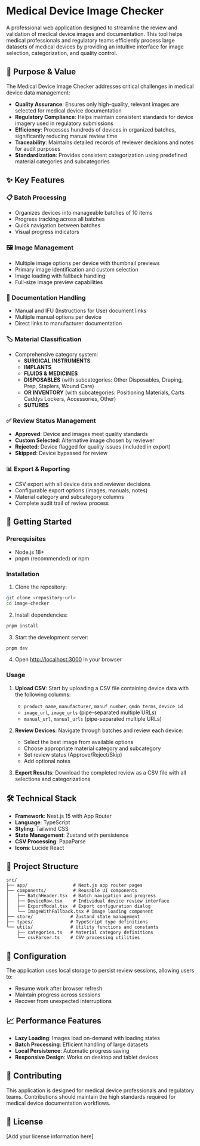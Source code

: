 # Medical Device Image Checker

A professional web application designed to streamline the review and validation of medical device images and documentation. This tool helps medical professionals and regulatory teams efficiently process large datasets of medical devices by providing an intuitive interface for image selection, categorization, and quality control.

## 🎯 Purpose & Value

The Medical Device Image Checker addresses critical challenges in medical device data management:

- **Quality Assurance**: Ensures only high-quality, relevant images are selected for medical device documentation
- **Regulatory Compliance**: Helps maintain consistent standards for device imagery used in regulatory submissions
- **Efficiency**: Processes hundreds of devices in organized batches, significantly reducing manual review time
- **Traceability**: Maintains detailed records of reviewer decisions and notes for audit purposes
- **Standardization**: Provides consistent categorization using predefined material categories and subcategories

## ✨ Key Features

### 📋 Batch Processing
- Organizes devices into manageable batches of 10 items
- Progress tracking across all batches
- Quick navigation between batches
- Visual progress indicators

### 🖼️ Image Management
- Multiple image options per device with thumbnail previews
- Primary image identification and custom selection
- Image loading with fallback handling
- Full-size image preview capabilities

### 📄 Documentation Handling
- Manual and IFU (Instructions for Use) document links
- Multiple manual options per device
- Direct links to manufacturer documentation

### 🏷️ Material Classification
- Comprehensive category system:
  - **SURGICAL INSTRUMENTS**
  - **IMPLANTS**
  - **FLUIDS & MEDICINES**
  - **DISPOSABLES** (with subcategories: Other Disposables, Draping, Prep, Staplers, Wound Care)
  - **OR INVENTORY** (with subcategories: Positioning Materials, Carts Caddys Lockers, Accessories, Other)
  - **SUTURES**

### ✅ Review Status Management
- **Approved**: Device and images meet quality standards
- **Custom Selected**: Alternative image chosen by reviewer
- **Rejected**: Device flagged for quality issues (included in export)
- **Skipped**: Device bypassed for review

### 📊 Export & Reporting
- CSV export with all device data and reviewer decisions
- Configurable export options (images, manuals, notes)
- Material category and subcategory columns
- Complete audit trail of review process

## 🚀 Getting Started

### Prerequisites
- Node.js 18+ 
- pnpm (recommended) or npm

### Installation

1. Clone the repository:
```bash
git clone <repository-url>
cd image-checker
```

2. Install dependencies:
```bash
pnpm install
```

3. Start the development server:
```bash
pnpm dev
```

4. Open [http://localhost:3000](http://localhost:3000) in your browser

### Usage

1. **Upload CSV**: Start by uploading a CSV file containing device data with the following columns:
   - `product_name`, `manufacturer`, `manuf_number`, `gmdn_terms`, `device_id`
   - `image_url`, `image_urls` (pipe-separated multiple URLs)
   - `manual_url`, `manual_urls` (pipe-separated multiple URLs)

2. **Review Devices**: Navigate through batches and review each device:
   - Select the best image from available options
   - Choose appropriate material category and subcategory
   - Set review status (Approve/Reject/Skip)
   - Add optional notes

3. **Export Results**: Download the completed review as a CSV file with all selections and categorizations

## 🛠️ Technical Stack

- **Framework**: Next.js 15 with App Router
- **Language**: TypeScript
- **Styling**: Tailwind CSS
- **State Management**: Zustand with persistence
- **CSV Processing**: PapaParse
- **Icons**: Lucide React

## 📁 Project Structure

```
src/
├── app/                 # Next.js app router pages
├── components/          # Reusable UI components
│   ├── BatchHeader.tsx  # Batch navigation and progress
│   ├── DeviceRow.tsx    # Individual device review interface
│   ├── ExportModal.tsx  # Export configuration dialog
│   └── ImageWithFallback.tsx # Image loading component
├── store/              # Zustand state management
├── types/              # TypeScript type definitions
└── utils/              # Utility functions and constants
    ├── categories.ts   # Material category definitions
    └── csvParser.ts    # CSV processing utilities
```

## 🔧 Configuration

The application uses local storage to persist review sessions, allowing users to:
- Resume work after browser refresh
- Maintain progress across sessions
- Recover from unexpected interruptions

## 📈 Performance Features

- **Lazy Loading**: Images load on-demand with loading states
- **Batch Processing**: Efficient handling of large datasets
- **Local Persistence**: Automatic progress saving
- **Responsive Design**: Works on desktop and tablet devices

## 🤝 Contributing

This application is designed for medical device professionals and regulatory teams. Contributions should maintain the high standards required for medical device documentation workflows.

## 📄 License

[Add your license information here]
